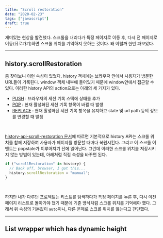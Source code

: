 ```yaml
---
title: "Scroll restoration"
date: "2020-02-23"
tags: ["javascript"]
draft: true
---
```


재미있는 현상을 발견했다. 스크롤을 내리다가 특정 페이지로 이동 후, 다시 전 페이지로 이동(뒤로가기)하면 스크롤 위치를 기억하지 못하는 것이다. 왜 이럴까 한번 파보았다.

<hr />

## history.scrollRestoration

좀 찾아보니 이런 속성이 있었다. history 객체에는 브라우저 안에서 사용자가 방문한 URL들이 기록된다. window 객체 내부에 들어있기 때문에 window안에서 접근할 수 있다. 이러한 history API의 action으로는 아래의 세 가지가 있다.

- [PUSH](https://developer.mozilla.org/ko/docs/Web/API/History/pushState) : 브라우저의 세션 기록 스택에 상태를 추가
- [POP](https://developer.mozilla.org/ko/docs/Web/API/Window/popstate_event) : 현재 활성화된 세션 기록 항목이 바뀔 때 발생
- [REPLACE](https://developer.mozilla.org/en-US/docs/Web/API/History/replaceState) : 현재 활성화된 세션 기록 항목을 유지하고 state 및 url path 등의 정보를 변경할 때 발생

<br />

[history-api-scroll-restoration 문서](https://developers.google.com/web/updates/2015/09/history-api-scroll-restoration)에 따르면 기본적으로 history API는 스크롤 위치를 함께 저장하여 사용자가 페이지를 방문할 때마다 복원시킨다. 그리고 이 스크롤 이벤트는 popstate가 이루어지기 전에 일어난다. 그런데 이러한 스크롤 위치를 저장시키지 않는 방법이 있는데, 아래처럼 직접 속성을 바꾸면 된다.

```javascript
if ("scrollRestoration" in history) {
  // Back off, browser, I got this...
  history.scrollRestoration = "manual";
}
```

<br />

하지만 내가 다루던 프로젝트는 리스트를 탐색하다가 특정 페이지를 누른 후, 다시 이전 페이지 리스트로 돌아가야 했기 때문에 기존 방식처럼 스크롤 위치를 기억해야 했다. 그래서 위 속성의 기본값이 `auto`이니, 다른 문제로 스크롤 위치를 잃는다고 판단했다.

<hr />

## List wrapper which has dynamic height
